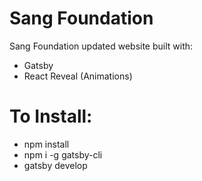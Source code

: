 # Sang Foundation

Sang Foundation updated website built with:

- Gatsby
- React Reveal (Animations)

# To Install:

- npm install
- npm i -g gatsby-cli
- gatsby develop
